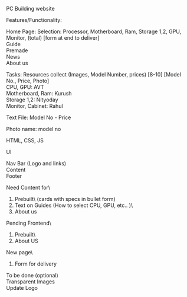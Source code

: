 PC Building website

Features/Functionality:

Home Page:
	  Selection: Processor, Motherboard, Ram, Storage 1,2, GPU, Monitor, (total) [form at end to deliver]\
	  Guide\
	  Premade\
	  News\
	  About us



Tasks:
  Resources collect (Images, Model Number, prices) [8-10] [Model No., Price, Photo]\
	  CPU, GPU: AVT\
	  Motherboard, Ram: Kurush\
	  Storage 1,2: Nityoday\
	  Monitor, Cabinet: Rahul

Text File:
  Model No - Price

Photo name: model no


HTML, CSS, JS

UI

Nav Bar (Logo and links)\
  Content\
  Footer

Need Content for\
1) Prebuilt\ (cards with specs in bullet form)
2) Text on Guides (How to select CPU, GPU, etc.. )\
3) About us

Pending Frontend\
1) Prebuilt\
2) About US


New page\
1) Form for delivery 

To be done (optional)\
Transparent Images\
Update Logo